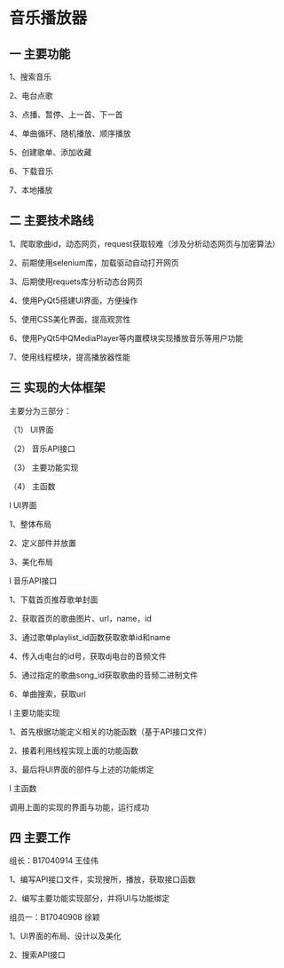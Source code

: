# **音乐播放器**

## **一 主要功能**

1、搜索音乐

2、电台点歌

3、点播、暂停、上一首、下一首

4、单曲循环、随机播放、顺序播放

5、创建歌单、添加收藏

6、下载音乐

7、本地播放

 

## **二 主要技术路线**

1、爬取歌曲id，动态网页，request获取较难（涉及分析动态网页与加密算法）

2、前期使用selenium库，加载驱动自动打开网页

3、后期使用requets库分析动态台网页

4、使用PyQt5搭建UI界面，方便操作

5、使用CSS美化界面，提高观赏性

6、使用PyQt5中QMediaPlayer等内置模块实现播放音乐等用户功能

7、使用线程模块，提高播放器性能

 

## **三 实现的大体框架**

主要分为三部分：

（1）  UI界面

（2）  音乐API接口

（3）  主要功能实现

（4）  主函数

 

l UI界面

1、整体布局

2、定义部件并放置

3、美化布局

 

l 音乐API接口

1、下载首页推荐歌单封面

2、获取首页的歌曲图片、url，name，id

3、通过歌单playlist_id函数获取歌单id和name

4、传入dj电台的id号，获取dj电台的音频文件

5、通过指定的歌曲song_id获取歌曲的音频二进制文件

6、单曲搜索，获取url

 

l 主要功能实现

1、首先根据功能定义相关的功能函数（基于API接口文件）

2、接着利用线程实现上面的功能函数

3、最后将UI界面的部件与上述的功能绑定

 

l 主函数

调用上面的实现的界面与功能，运行成功

 

## **四 主要工作**

组长：B17040914 王佳伟

1、编写API接口文件，实现搜所，播放，获取接口函数

2、编写主要功能实现部分，并将UI与功能绑定

 

组员一：B17040908 徐颖

1、UI界面的布局、设计以及美化

2、搜索API接口

 

 
